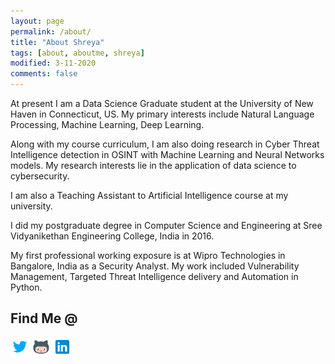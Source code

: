 ```yaml
---
layout: page
permalink: /about/
title: "About Shreya"
tags: [about, aboutme, shreya]
modified: 3-11-2020
comments: false
---
```


<!---Hi I’m Bhavesh, I studied electronics engineering but I’ve been interested in machine learning. I made this website to post some of the videos that I’ve created and to serve as a portfolio of sorts. Besides that I enjoy photography, cricket.
-->

<!---I am a Data Scientist based out of Mumbai, India. Currently working at Cuddle.ai where I focus on building time series anomaly detection algorithms. My primary interests include Computer Vision, Machine Learning, Deep Learning.
-->

At present I am a Data Science Graduate student at the University of New Haven in Connecticut, US. My primary interests include Natural Language Processing, Machine Learning, Deep Learning.

Along with my course curriculum, I am also doing research in Cyber Threat Intelligence detection in OSINT with Machine Learning and Neural Networks models. My research interests lie in the application of data science to cybersecurity. 

I am also a Teaching Assistant to Artificial Intelligence course at my university.

I did my postgraduate degree in Computer Science and Engineering at Sree Vidyanikethan Engineering College, India in 2016.

My first professional working exposure is at Wipro Technologies in Bangalore, India as a Security Analyst. My work included Vulnerability Management, Targeted Threat Intelligence delivery and Automation in Python. 

## Find Me @
<a href="https://twitter.com/shreyagopal" target="_blank"><img class="ai-subscribed-social-icon" src="/assets/images/tw.png" width="30"></a>
<a href="https://github.com/shreyagopal" target="_blank"><img class="ai-subscribed-social-icon" src="/assets/images/gthb.png" width="30"></a>
<a href="https://www.linkedin.com/in/shreya-gopal-sundari-03a56519a" target="_blank"><img class="ai-subscribed-social-icon" src="/assets/images/lnkdn.png" width="30"></a>

